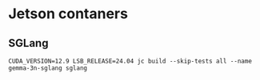 # Jetson contaners

## SGLang

`CUDA_VERSION=12.9 LSB_RELEASE=24.04 jc build --skip-tests all --name gemma-3n-sglang sglang`